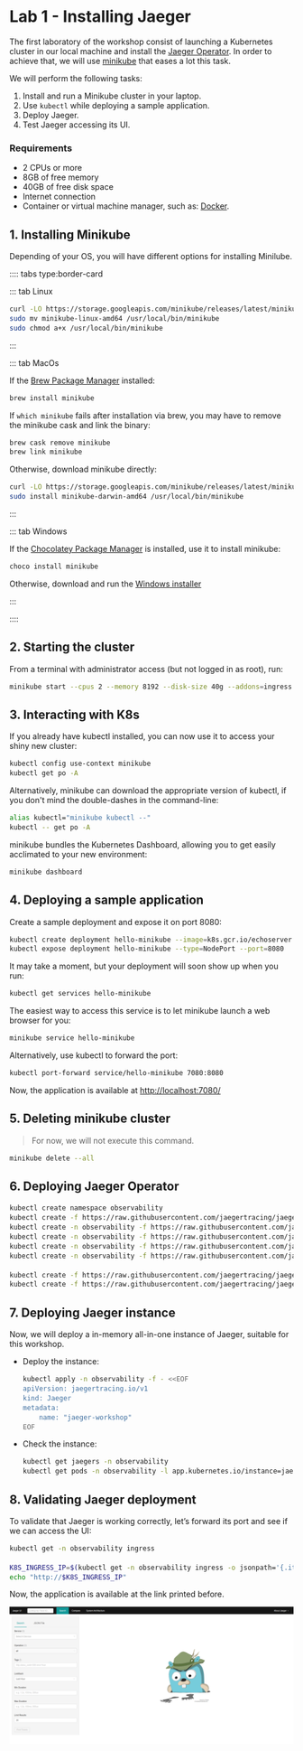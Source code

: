 # Lab 1 - Installing Jaeger

The first laboratory of the workshop consist of launching a Kubernetes cluster in our local machine and install the [Jaeger Operator](https://github.com/jaegertracing/jaeger-operator). In order to achieve that, we will use [minikube](https://kubernetes.io/docs/tutorials/hello-minikube/) that eases a lot this task.

We will perform the following tasks:

1. Install and run a Minikube cluster in your laptop.
2. Use `kubectl` while deploying a sample application.
3. Deploy Jaeger.
4. Test Jaeger accessing its UI.

### Requirements

- 2 CPUs or more
- 8GB of free memory
- 40GB of free disk space
- Internet connection
- Container or virtual machine manager, such as: [Docker](https://docs.docker.com/engine/install/).

## 1. Installing Minikube

Depending of your OS, you will have different options for installing Minilube.

:::: tabs type:border-card

::: tab Linux

```sh
curl -LO https://storage.googleapis.com/minikube/releases/latest/minikube-linux-amd64
sudo mv minikube-linux-amd64 /usr/local/bin/minikube
sudo chmod a+x /usr/local/bin/minikube
```

:::

::: tab MacOs

If the [Brew Package Manager](https://brew.sh/) installed:

```sh
brew install minikube
```

If `which minikube` fails after installation via brew, you may have to remove the minikube cask and link the binary:

```sh
brew cask remove minikube
brew link minikube
```

Otherwise, download minikube directly:

```sh
curl -LO https://storage.googleapis.com/minikube/releases/latest/minikube-darwin-amd64
sudo install minikube-darwin-amd64 /usr/local/bin/minikube
```

:::

::: tab Windows

If the [Chocolatey Package Manager](https://chocolatey.org/) is installed, use it to install minikube:

```sh
choco install minikube
```

Otherwise, download and run the [Windows installer](https://storage.googleapis.com/minikube/releases/latest/minikube-installer.exe)

:::

::::

## 2. Starting the cluster

From a terminal with administrator access (but not logged in as root), run:

```sh
minikube start --cpus 2 --memory 8192 --disk-size 40g --addons=ingress
```

## 3. Interacting with K8s

If you already have kubectl installed, you can now use it to access your shiny new cluster:

```sh
kubectl config use-context minikube
kubectl get po -A
```

Alternatively, minikube can download the appropriate version of kubectl, if you don't mind the double-dashes in the command-line:

```sh
alias kubectl="minikube kubectl --"
kubectl -- get po -A
```

minikube bundles the Kubernetes Dashboard, allowing you to get easily acclimated to your new environment:

```sh
minikube dashboard
```

## 4. Deploying a sample application

Create a sample deployment and expose it on port 8080:

```sh
kubectl create deployment hello-minikube --image=k8s.gcr.io/echoserver:1.4
kubectl expose deployment hello-minikube --type=NodePort --port=8080
```

It may take a moment, but your deployment will soon show up when you run:

```sh
kubectl get services hello-minikube
```

The easiest way to access this service is to let minikube launch a web browser for you:

```sh
minikube service hello-minikube
```

Alternatively, use kubectl to forward the port:

```sh
kubectl port-forward service/hello-minikube 7080:8080
```

Now, the application is available at [http://localhost:7080/](http://localhost:7080/)

## 5. Deleting minikube cluster

> For now, we will not execute this command.

```sh
minikube delete --all
```

## 6. Deploying Jaeger Operator

```sh
kubectl create namespace observability
kubectl create -f https://raw.githubusercontent.com/jaegertracing/jaeger-operator/master/deploy/crds/jaegertracing.io_jaegers_crd.yaml
kubectl create -n observability -f https://raw.githubusercontent.com/jaegertracing/jaeger-operator/master/deploy/service_account.yaml
kubectl create -n observability -f https://raw.githubusercontent.com/jaegertracing/jaeger-operator/master/deploy/role.yaml
kubectl create -n observability -f https://raw.githubusercontent.com/jaegertracing/jaeger-operator/master/deploy/role_binding.yaml
kubectl create -n observability -f https://raw.githubusercontent.com/jaegertracing/jaeger-operator/master/deploy/operator.yaml

kubectl create -f https://raw.githubusercontent.com/jaegertracing/jaeger-operator/master/deploy/cluster_role.yaml
kubectl create -f https://raw.githubusercontent.com/jaegertracing/jaeger-operator/master/deploy/cluster_role_binding.yaml
```

## 7. Deploying Jaeger instance

Now, we will deploy a in-memory all-in-one instance of Jaeger, suitable for this workshop.

- Deploy the instance:

    ```sh
    kubectl apply -n observability -f - <<EOF
    apiVersion: jaegertracing.io/v1
    kind: Jaeger
    metadata:
        name: "jaeger-workshop"
    EOF
    ```

- Check the instance:

    ```sh
    kubectl get jaegers -n observability
    kubectl get pods -n observability -l app.kubernetes.io/instance=jaeger-workshop
    
    ```

## 8. Validating Jaeger deployment

To validate that Jaeger is working correctly, let’s forward its port and see if we can access the UI:

```sh
kubectl get -n observability ingress

K8S_INGRESS_IP=$(kubectl get -n observability ingress -o jsonpath='{.items[0].status.loadBalancer.ingress[0].ip}')
echo "http://$K8S_INGRESS_IP"
```

Now, the application is available at the link printed before.

![Jaeger UI](./img/jaeger_test.png)
